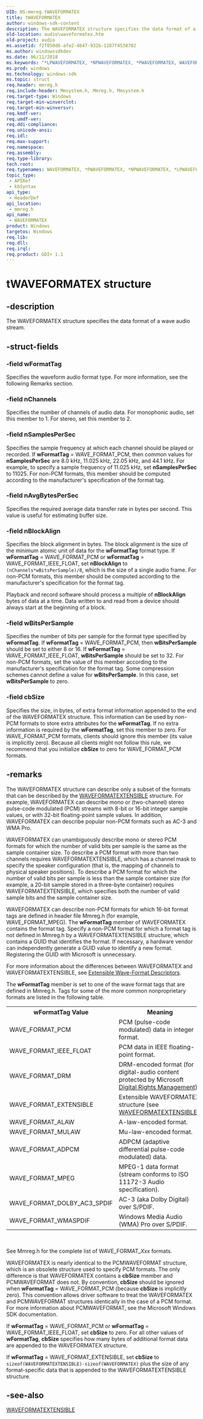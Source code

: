 ```yaml
---
UID: NS:mmreg.tWAVEFORMATEX
title: tWAVEFORMATEX
author: windows-sdk-content
description: The WAVEFORMATEX structure specifies the data format of a wave audio stream.
old-location: audio\waveformatex.htm
old-project: audio
ms.assetid: f2f050d6-afe2-4647-932b-1287f4538702
ms.author: windowssdkdev
ms.date: 06/11/2018
ms.keywords: "*LPWAVEFORMATEX, *NPWAVEFORMATEX, *PWAVEFORMATEX, WAVEFORMATEX, WAVEFORMATEX structure [Audio Devices], aud-prop_f0d9c096-fa87-43d5-812b-de4d08358342.xml, audio.waveformatex, mmreg/WAVEFORMATEX, tWAVEFORMATEX"
ms.prod: windows
ms.technology: windows-sdk
ms.topic: struct
req.header: mmreg.h
req.include-header: Mmsystem.h, Mmreg.h, Mmsystem.h
req.target-type: Windows
req.target-min-winverclnt: 
req.target-min-winversvr: 
req.kmdf-ver: 
req.umdf-ver: 
req.ddi-compliance: 
req.unicode-ansi: 
req.idl: 
req.max-support: 
req.namespace: 
req.assembly: 
req.type-library: 
tech.root: 
req.typenames: WAVEFORMATEX, *PWAVEFORMATEX, *NPWAVEFORMATEX, *LPWAVEFORMATEX
topic_type:
 - APIRef
 - kbSyntax
api_type:
 - HeaderDef
api_location:
 - mmreg.h
api_name:
 - WAVEFORMATEX
product: Windows
targetos: Windows
req.lib: 
req.dll: 
req.irql: 
req.product: GDI+ 1.1
---
```


# tWAVEFORMATEX structure


## -description


The WAVEFORMATEX structure specifies the data format of a wave audio stream.


## -struct-fields




### -field wFormatTag

Specifies the waveform audio format type. For more information, see the following Remarks section.


### -field nChannels

Specifies the number of channels of audio data. For monophonic audio, set this member to 1. For stereo, set this member to 2.


### -field nSamplesPerSec

Specifies the sample frequency at which each channel should be played or recorded. If <b>wFormatTag</b> = WAVE_FORMAT_PCM, then common values for <b>nSamplesPerSec</b> are 8.0 kHz, 11.025 kHz, 22.05 kHz, and 44.1 kHz. For example, to specify a sample frequency of 11.025 kHz, set <b>nSamplesPerSec</b> to 11025. For non-PCM formats, this member should be computed according to the manufacturer's specification of the format tag.


### -field nAvgBytesPerSec

Specifies the required average data transfer rate in bytes per second. This value is useful for estimating buffer size.


### -field nBlockAlign

Specifies the block alignment in bytes. The block alignment is the size of the minimum atomic unit of data for the <b>wFormatTag</b> format type. If <b>wFormatTag</b> = WAVE_FORMAT_PCM or <b>wFormatTag</b> = WAVE_FORMAT_IEEE_FLOAT, set <b>nBlockAlign</b> to <code>(nChannels*wBitsPerSample)/8</code>, which is the size of a single audio frame. For non-PCM formats, this member should be computed according to the manufacturer's specification for the format tag.

Playback and record software should process a multiple of <b>nBlockAlign</b> bytes of data at a time. Data written to and read from a device should always start at the beginning of a block.


### -field wBitsPerSample

Specifies the number of bits per sample for the format type specified by <b>wFormatTag</b>. If <b>wFormatTag</b> = WAVE_FORMAT_PCM, then <b>wBitsPerSample</b> should be set to either 8 or 16. If <b>wFormatTag</b> = WAVE_FORMAT_IEEE_FLOAT, <b>wBitsPerSample</b> should be set to 32. For non-PCM formats, set the value of this member according to the manufacturer's specification for the format tag. Some compression schemes cannot define a value for <b>wBitsPerSample</b>. In this case, set <b>wBitsPerSample</b> to zero.


### -field cbSize

Specifies the size, in bytes, of extra format information appended to the end of the WAVEFORMATEX structure. This information can be used by non-PCM formats to store extra attributes for the <b>wFormatTag</b>. If no extra information is required by the <b>wFormatTag</b>, set this member to zero. For WAVE_FORMAT_PCM formats, clients should ignore this member (its value is implicitly zero). Because all clients might not follow this rule, we recommend that you initialize <b>cbSize</b> to zero for WAVE_FORMAT_PCM formats.


## -remarks



The WAVEFORMATEX structure can describe only a subset of the formats that can be described by the <a href="https://msdn.microsoft.com/library/windows/hardware/ff538802">WAVEFORMATEXTENSIBLE</a> structure. For example, WAVEFORMATEX can describe mono or (two-channel) stereo pulse-code modulated (PCM) streams with 8-bit or 16-bit integer sample values, or with 32-bit floating-point sample values. In addition, WAVEFORMATEX can describe popular non-PCM formats such as AC-3 and WMA Pro.

WAVEFORMATEX can unambiguously describe mono or stereo PCM formats for which the number of valid bits per sample is the same as the sample container size. To describe a PCM format with more than two channels requires WAVEFORMATEXTENSIBLE, which has a channel mask to specify the speaker configuration (that is, the mapping of channels to physical speaker positions). To describe a PCM format for which the number of valid bits per sample is less than the sample container size (for example, a 20-bit sample stored in a three-byte container) requires WAVEFORMATEXTENSIBLE, which specifies both the number of valid sample bits and the sample container size.

WAVEFORMATEX can describe non-PCM formats for which 16-bit format tags are defined in header file Mmreg.h (for example, WAVE_FORMAT_MPEG). The <b>wFormatTag</b> member of WAVEFORMATEX contains the format tag. Specify a non-PCM format for which a format tag is not defined in Mmreg.h  by a WAVEFORMATEXTENSIBLE structure, which contains a GUID that identifies the format. If necessary, a hardware vendor can independently generate a GUID value to identify a new format. Registering the GUID with Microsoft is unnecessary.

For more information about the differences between WAVEFORMATEX and WAVEFORMATEXTENSIBLE, see <a href="https://msdn.microsoft.com/b80e651b-fb97-4502-8526-e844425805dc">Extensible Wave-Format Descriptors</a>.

The <b>wFormatTag</b> member is set to one of the wave format tags that are defined in Mmreg.h. Tags for some of the more common nonproprietary formats are listed in the following table.

<table>
<tr>
<th>wFormatTag Value</th>
<th>Meaning</th>
</tr>
<tr>
<td>
WAVE_FORMAT_PCM

</td>
<td>
PCM (pulse-code modulated) data in integer format.

</td>
</tr>
<tr>
<td>
WAVE_FORMAT_IEEE_FLOAT

</td>
<td>
PCM data in IEEE floating-point format.

</td>
</tr>
<tr>
<td>
WAVE_FORMAT_DRM

</td>
<td>
DRM-encoded format (for digital-audio content protected by Microsoft <a href="https://msdn.microsoft.com/7ce19196-5180-421f-b6be-ac4a235a8c16">Digital Rights Management</a>).

</td>
</tr>
<tr>
<td>
WAVE_FORMAT_EXTENSIBLE

</td>
<td>
Extensible WAVEFORMATEX structure (see <a href="https://msdn.microsoft.com/library/windows/hardware/ff538802">WAVEFORMATEXTENSIBLE</a>).

</td>
</tr>
<tr>
<td>
WAVE_FORMAT_ALAW

</td>
<td>
A-law-encoded format.

</td>
</tr>
<tr>
<td>
WAVE_FORMAT_MULAW

</td>
<td>
Mu-law-encoded format.

</td>
</tr>
<tr>
<td>
WAVE_FORMAT_ADPCM

</td>
<td>
ADPCM (adaptive differential pulse-code modulated) data.

</td>
</tr>
<tr>
<td>
WAVE_FORMAT_MPEG

</td>
<td>
MPEG-1 data format (stream conforms to ISO 11172-3 Audio specification).

</td>
</tr>
<tr>
<td>
WAVE_FORMAT_DOLBY_AC3_SPDIF

</td>
<td>
AC-3 (aka Dolby Digital) over S/PDIF.

</td>
</tr>
<tr>
<td>
WAVE_FORMAT_WMASPDIF

</td>
<td>
Windows Media Audio (WMA) Pro over S/PDIF.

</td>
</tr>
</table>
 

See Mmreg.h for the complete list of WAVE_FORMAT_<i>Xxx</i> formats.

WAVEFORMATEX is nearly identical to the PCMWAVEFORMAT structure, which is an obsolete structure used to specify PCM formats. The only difference is that WAVEFORMATEX contains a <b>cbSize</b> member and PCMWAVEFORMAT does not. By convention, <b>cbSize</b> should be ignored when <b>wFormatTag</b> = WAVE_FORMAT_PCM (because <b>cbSize</b> is implicitly zero). This convention allows driver software to treat the WAVEFORMATEX and PCMWAVEFORMAT structures identically in the case of a PCM format. For more information about PCMWAVEFORMAT, see the Microsoft Windows SDK documentation.

If <b>wFormatTag</b> = WAVE_FORMAT_PCM or <b>wFormatTag</b> = WAVE_FORMAT_IEEE_FLOAT, set <b>cbSize</b> to zero. For all other values of <b>wFormatTag</b>, <b>cbSize</b> specifies how many bytes of additional format data are appended to the WAVEFORMATEX structure.

If <b>wFormatTag</b> = WAVE_FORMAT_EXTENSIBLE, set <b>cbSize</b> to <code>sizeof(WAVEFORMATEXTENSIBLE)-sizeof(WAVEFORMATEX)</code> plus the size of any format-specific data that is appended to the WAVEFORMATEXTENSIBLE structure.




## -see-also




<a href="https://msdn.microsoft.com/library/windows/hardware/ff538802">WAVEFORMATEXTENSIBLE</a>
 

 

